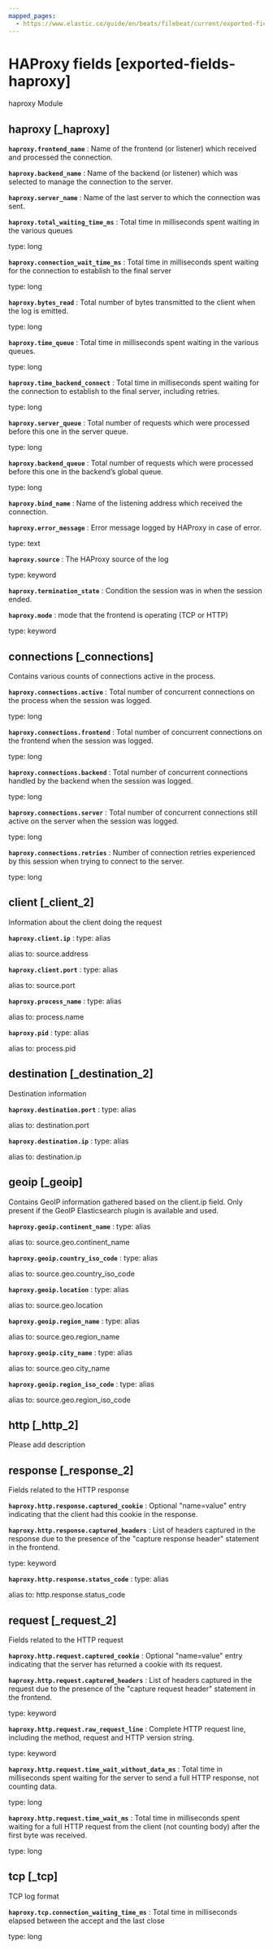 ```yaml
---
mapped_pages:
  - https://www.elastic.co/guide/en/beats/filebeat/current/exported-fields-haproxy.html
---
```


# HAProxy fields [exported-fields-haproxy]

haproxy Module


## haproxy [_haproxy]

**`haproxy.frontend_name`**
:   Name of the frontend (or listener) which received and processed the connection.


**`haproxy.backend_name`**
:   Name of the backend (or listener) which was selected to manage the connection to the server.


**`haproxy.server_name`**
:   Name of the last server to which the connection was sent.


**`haproxy.total_waiting_time_ms`**
:   Total time in milliseconds spent waiting in the various queues

type: long


**`haproxy.connection_wait_time_ms`**
:   Total time in milliseconds spent waiting for the connection to establish to the final server

type: long


**`haproxy.bytes_read`**
:   Total number of bytes transmitted to the client when the log is emitted.

type: long


**`haproxy.time_queue`**
:   Total time in milliseconds spent waiting in the various queues.

type: long


**`haproxy.time_backend_connect`**
:   Total time in milliseconds spent waiting for the connection to establish to the final server, including retries.

type: long


**`haproxy.server_queue`**
:   Total number of requests which were processed before this one in the server queue.

type: long


**`haproxy.backend_queue`**
:   Total number of requests which were processed before this one in the backend’s global queue.

type: long


**`haproxy.bind_name`**
:   Name of the listening address which received the connection.


**`haproxy.error_message`**
:   Error message logged by HAProxy in case of error.

type: text


**`haproxy.source`**
:   The HAProxy source of the log

type: keyword


**`haproxy.termination_state`**
:   Condition the session was in when the session ended.


**`haproxy.mode`**
:   mode that the frontend is operating (TCP or HTTP)

type: keyword



## connections [_connections]

Contains various counts of connections active in the process.

**`haproxy.connections.active`**
:   Total number of concurrent connections on the process when the session was logged.

type: long


**`haproxy.connections.frontend`**
:   Total number of concurrent connections on the frontend when the session was logged.

type: long


**`haproxy.connections.backend`**
:   Total number of concurrent connections handled by the backend when the session was logged.

type: long


**`haproxy.connections.server`**
:   Total number of concurrent connections still active on the server when the session was logged.

type: long


**`haproxy.connections.retries`**
:   Number of connection retries experienced by this session when trying to connect to the server.

type: long



## client [_client_2]

Information about the client doing the request

**`haproxy.client.ip`**
:   type: alias

alias to: source.address


**`haproxy.client.port`**
:   type: alias

alias to: source.port


**`haproxy.process_name`**
:   type: alias

alias to: process.name


**`haproxy.pid`**
:   type: alias

alias to: process.pid



## destination [_destination_2]

Destination information

**`haproxy.destination.port`**
:   type: alias

alias to: destination.port


**`haproxy.destination.ip`**
:   type: alias

alias to: destination.ip



## geoip [_geoip]

Contains GeoIP information gathered based on the client.ip field. Only present if the GeoIP Elasticsearch plugin is available and used.

**`haproxy.geoip.continent_name`**
:   type: alias

alias to: source.geo.continent_name


**`haproxy.geoip.country_iso_code`**
:   type: alias

alias to: source.geo.country_iso_code


**`haproxy.geoip.location`**
:   type: alias

alias to: source.geo.location


**`haproxy.geoip.region_name`**
:   type: alias

alias to: source.geo.region_name


**`haproxy.geoip.city_name`**
:   type: alias

alias to: source.geo.city_name


**`haproxy.geoip.region_iso_code`**
:   type: alias

alias to: source.geo.region_iso_code



## http [_http_2]

Please add description


## response [_response_2]

Fields related to the HTTP response

**`haproxy.http.response.captured_cookie`**
:   Optional "name=value" entry indicating that the client had this cookie in the response.


**`haproxy.http.response.captured_headers`**
:   List of headers captured in the response due to the presence of the "capture response header" statement in the frontend.

type: keyword


**`haproxy.http.response.status_code`**
:   type: alias

alias to: http.response.status_code



## request [_request_2]

Fields related to the HTTP request

**`haproxy.http.request.captured_cookie`**
:   Optional "name=value" entry indicating that the server has returned a cookie with its request.


**`haproxy.http.request.captured_headers`**
:   List of headers captured in the request due to the presence of the "capture request header" statement in the frontend.

type: keyword


**`haproxy.http.request.raw_request_line`**
:   Complete HTTP request line, including the method, request and HTTP version string.

type: keyword


**`haproxy.http.request.time_wait_without_data_ms`**
:   Total time in milliseconds spent waiting for the server to send a full HTTP response, not counting data.

type: long


**`haproxy.http.request.time_wait_ms`**
:   Total time in milliseconds spent waiting for a full HTTP request from the client (not counting body) after the first byte was received.

type: long



## tcp [_tcp]

TCP log format

**`haproxy.tcp.connection_waiting_time_ms`**
:   Total time in milliseconds elapsed between the accept and the last close

type: long


